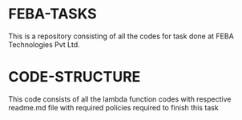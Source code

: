 # FEBA-TASKS

This is a repository consisting of all the codes for task done at FEBA Technologies Pvt Ltd.

# CODE-STRUCTURE

This code consists of all the lambda function codes with respective readme.md file with required policies required to finish this task
